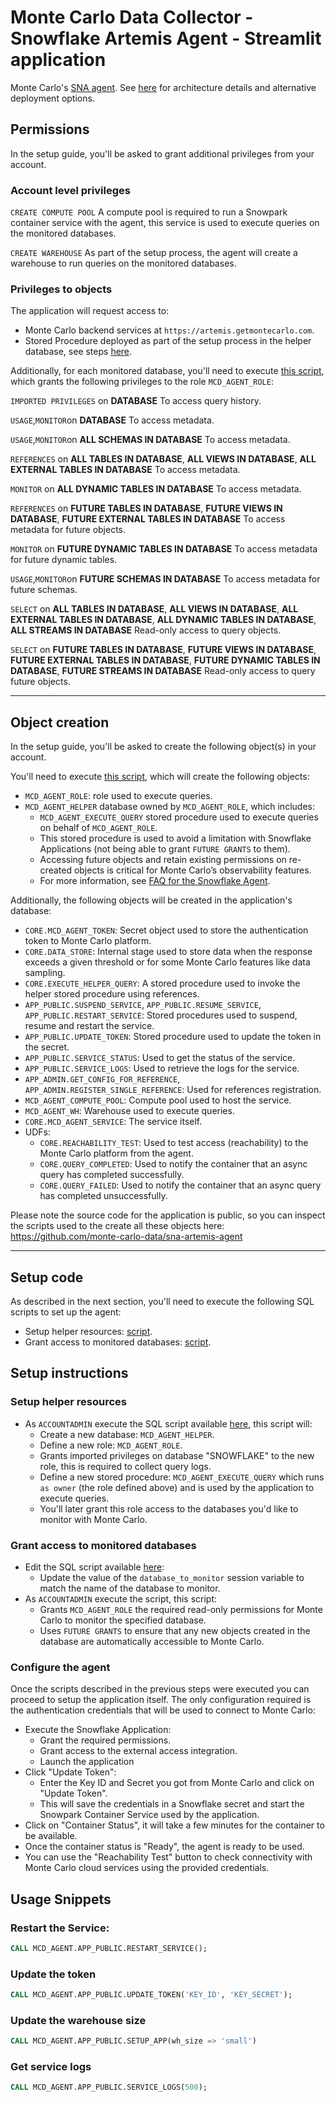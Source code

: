 # Monte Carlo Data Collector - Snowflake Artemis Agent - Streamlit application

Monte Carlo's [SNA agent](https://docs.getmontecarlo.com/docs/sna-agent-deployment).
See [here](https://docs.getmontecarlo.com/docs/platform-architecture) for architecture details and alternative deployment options.

## Permissions
In the setup guide, you'll be asked to grant additional privileges from your account.

### Account level privileges

`CREATE COMPUTE POOL`
A compute pool is required to run a Snowpark container service with the agent, this service
is used to execute queries on the monitored databases.

`CREATE WAREHOUSE`
As part of the setup process, the agent will create a warehouse to run queries on the monitored databases.

### Privileges to objects

The application will request access to:
- Monte Carlo backend services at `https://artemis.getmontecarlo.com`.
- Stored Procedure deployed as part of the setup process in the helper database, see steps [here](#setup-code).

Additionally, for each monitored database, you'll need to execute [this script](https://raw.githubusercontent.com/monte-carlo-data/sna-artemis-agent/refs/heads/main/scripts/permissions.sql), which grants the following privileges to the role `MCD_AGENT_ROLE`:

`IMPORTED PRIVILEGES` on **DATABASE**
To access query history.

`USAGE`,`MONITOR`on **DATABASE**
To access metadata.

`USAGE`,`MONITOR`on **ALL SCHEMAS IN DATABASE**
To access metadata.

`REFERENCES` on **ALL TABLES IN DATABASE**, **ALL VIEWS IN DATABASE**, **ALL EXTERNAL TABLES IN DATABASE**
To access metadata.

`MONITOR` on **ALL DYNAMIC TABLES IN DATABASE**
To access metadata.

`REFERENCES` on **FUTURE TABLES IN DATABASE**, **FUTURE VIEWS IN DATABASE**, **FUTURE EXTERNAL TABLES IN DATABASE**
To access metadata for future objects.

`MONITOR` on **FUTURE DYNAMIC TABLES IN DATABASE**
To access metadata for future dynamic tables.

`USAGE`,`MONITOR`on **FUTURE SCHEMAS IN DATABASE**
To access metadata for future schemas.

`SELECT` on **ALL TABLES IN DATABASE**, **ALL VIEWS IN DATABASE**, **ALL EXTERNAL TABLES IN DATABASE**, **ALL DYNAMIC TABLES IN DATABASE**, **ALL STREAMS IN DATABASE**
Read-only access to query objects.

`SELECT` on **FUTURE TABLES IN DATABASE**, **FUTURE VIEWS IN DATABASE**, **FUTURE EXTERNAL TABLES IN DATABASE**, **FUTURE DYNAMIC TABLES IN DATABASE**, **FUTURE STREAMS IN DATABASE**
Read-only access to query future objects.

- --

## Object creation

In the setup guide, you'll be asked to create the following object(s) in your account.

You'll need to execute [this script](https://raw.githubusercontent.com/monte-carlo-data/sna-artemis-agent/refs/heads/main/scripts/setup_app.sql), which will create the following objects:
- `MCD_AGENT_ROLE`: role used to execute queries.
- `MCD_AGENT_HELPER` database owned by `MCD_AGENT_ROLE`, which includes:
    - `MCD_AGENT_EXECUTE_QUERY` stored procedure used to execute queries on behalf of `MCD_AGENT_ROLE`.
    - This stored procedure is used to avoid a limitation with Snowflake Applications (not being able to grant `FUTURE GRANTS` to them).
    - Accessing future objects and retain existing permissions on re-created objects is critical for Monte Carlo’s observability features.
    - For more information, see [FAQ for the Snowflake Agent](https://docs.getmontecarlo.com/docs/sna-agent-deployment#faqs).

Additionally, the following objects will be created in the application's database:
- `CORE.MCD_AGENT_TOKEN`: Secret object used to store the authentication token to Monte Carlo platform.
- `CORE.DATA_STORE`: Internal stage used to store data when the response exceeds a given threshold or for some Monte Carlo features like data sampling.
- `CORE.EXECUTE_HELPER_QUERY`: A stored procedure used to invoke the helper stored procedure using references.
- `APP_PUBLIC.SUSPEND_SERVICE`, `APP_PUBLIC.RESUME_SERVICE`, `APP_PUBLIC.RESTART_SERVICE`: Stored procedures used to suspend, resume and restart the service.
- `APP_PUBLIC.UPDATE_TOKEN`: Stored procedure used to update the token in the secret.
- `APP_PUBLIC.SERVICE_STATUS`: Used to get the status of the service.
- `APP_PUBLIC.SERVICE_LOGS`: Used to retrieve the logs for the service.
- `APP_ADMIN.GET_CONFIG_FOR_REFERENCE`, `APP_ADMIN.REGISTER_SINGLE_REFERENCE`: Used for references registration.
- `MCD_AGENT_COMPUTE_POOL`: Compute pool used to host the service.
- `MCD_AGENT_WH`: Warehouse used to execute queries.
- `CORE.MCD_AGENT_SERVICE`: The service itself.
- UDFs:
  - `CORE.REACHABILITY_TEST`: Used to test access (reachability) to the Monte Carlo platform from the agent.
  - `CORE.QUERY_COMPLETED`: Used to notify the container that an async query has completed successfully.
  - `CORE.QUERY_FAILED`: Used to notify the container that an async query has completed unsuccessfully. 

Please note the source code for the application is public, so you can inspect the scripts used to the create all these objects here: https://github.com/monte-carlo-data/sna-artemis-agent

- --

## Setup code
As described in the next section, you'll need to execute the following SQL scripts to set up the agent:
- Setup helper resources: [script](https://raw.githubusercontent.com/monte-carlo-data/sna-artemis-agent/refs/heads/main/scripts/setup_app.sql).
- Grant access to monitored databases: [script](https://raw.githubusercontent.com/monte-carlo-data/sna-artemis-agent/refs/heads/main/scripts/permissions.sql).

## Setup instructions

### Setup helper resources
- As `ACCOUNTADMIN` execute the SQL script available [here](https://raw.githubusercontent.com/monte-carlo-data/sna-artemis-agent/refs/heads/main/scripts/setup_app.sql), this script will:
  - Create a new database: `MCD_AGENT_HELPER`.
  - Define a new role: `MCD_AGENT_ROLE`.
  - Grants imported privileges on database "SNOWFLAKE" to the new role, this is required to collect query logs.
  - Define a new stored procedure: `MCD_AGENT_EXECUTE_QUERY` which runs `as owner` (the role defined above) and is used by the application to execute queries.
  - You'll later grant this role access to the databases you'd like to monitor with Monte Carlo.

### Grant access to monitored databases
- Edit the SQL script available [here](https://raw.githubusercontent.com/monte-carlo-data/sna-artemis-agent/refs/heads/main/scripts/permissions.sql):
  - Update the value of the `database_to_monitor` session variable to match the name of the database to monitor.
- As `ACCOUNTADMIN` execute the script, this script:
  - Grants `MCD_AGENT_ROLE` the required read-only permissions for Monte Carlo to monitor the specified database.
  - Uses `FUTURE GRANTS` to ensure that any new objects created in the database are automatically accessible to Monte Carlo.

### Configure the agent
Once the scripts described in the previous steps were executed you can proceed to setup the application itself.
The only configuration required is the authentication credentials that will be used to connect to Monte Carlo:
- Execute the Snowflake Application:
  - Grant the required permissions.
  - Grant access to the external access integration.
  - Launch the application
- Click "Update Token":
  - Enter the Key ID and Secret you got from Monte Carlo and click on "Update Token".
  - This will save the credentials in a Snowflake secret and start the Snowpark Container Service used by the application.
- Click on "Container Status", it will take a few minutes for the container to be available.
- Once the container status is "Ready", the agent is ready to be used.
- You can use the "Reachability Test" button to check connectivity with Monte Carlo cloud services using the provided credentials.

## Usage Snippets
### Restart the Service:
```sql
CALL MCD_AGENT.APP_PUBLIC.RESTART_SERVICE();
```

### Update the token
```sql
CALL MCD_AGENT.APP_PUBLIC.UPDATE_TOKEN('KEY_ID', 'KEY_SECRET');
```

### Update the warehouse size
```sql
CALL MCD_AGENT.APP_PUBLIC.SETUP_APP(wh_size => 'small')
```

### Get service logs
```sql
CALL MCD_AGENT.APP_PUBLIC.SERVICE_LOGS(500);
```

